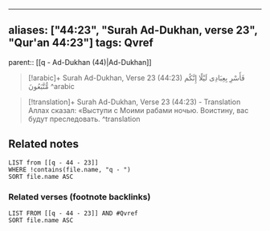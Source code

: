 
---
aliases: ["44:23", "Surah Ad-Dukhan, verse 23", "Qur'an 44:23"]
tags: Qvref
---

parent:: [[q - Ad-Dukhan (44)|Ad-Dukhan]]

> [!arabic]+ Surah Ad-Dukhan, Verse 23 (44:23)
> <span class="quran-arabic">فَأَسْرِ بِعِبَادِى لَيْلًا إِنَّكُم مُّتَّبَعُونَ</span>
^arabic

> [!translation]+ Surah Ad-Dukhan, Verse 23 (44:23) - Translation
> Аллах сказал: «Выступи с Моими рабами ночью. Воистину, вас будут преследовать.
^translation



## Related notes
```dataview
LIST from [[q - 44 - 23]]
WHERE !contains(file.name, "q - ")
SORT file.name ASC
```

### Related verses (footnote backlinks)
```dataview
LIST FROM [[q - 44 - 23]] AND #Qvref
SORT file.name ASC
```

